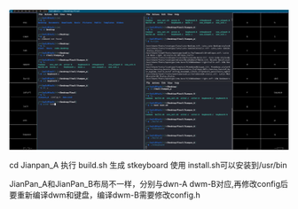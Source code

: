 ![示例图片](images/look.png)

cd Jianpan_A
执行
build.sh
生成
stkeyboard
使用
install.sh可以安装到/usr/bin

JianPan_A和JianPan_B布局不一样，分别与dwn-A dwm-B对应,再修改config后要重新编译dwm和键盘，编译dwm-B需要修改config.h
